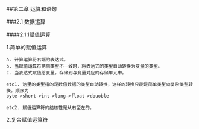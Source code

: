 ##第二章 运算和语句

###2.1 数据运算

####2.1.1赋值运算

1.简单的赋值运算

	a. 计算运算符右端的表达式。
	b. 当赋值运算符两侧类型不一致时，将表达式的类型自动转换为变量的类型。
	c. 当表达式赋值给变量，存储到与变量对应的存储单元中。
	
	etc1. 这里的类型指的是数值数据的类型自动转换，这样的转换只能是简单类型向复杂类型转换。顺序为
	byte->short->int->long->float->douoble
	
	etc2. 赋值运算符的结核性是从右至左的。
2.复合赋值运算符